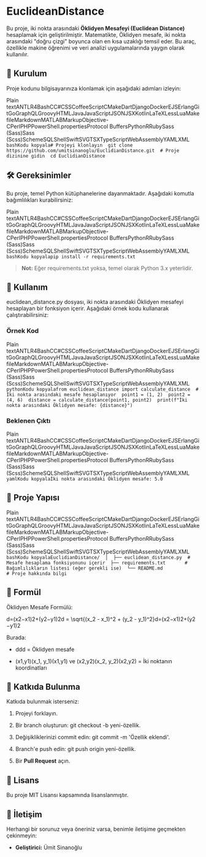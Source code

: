EuclideanDistance
=================

Bu proje, iki nokta arasındaki **Öklidyen Mesafeyi (Euclidean Distance)** hesaplamak için geliştirilmiştir. Matematikte, Öklidyen mesafe, iki nokta arasındaki "doğru çizgi" boyunca olan en kısa uzaklığı temsil eder. Bu araç, özellikle makine öğrenimi ve veri analizi uygulamalarında yaygın olarak kullanılır.

🔧 Kurulum
----------

Proje kodunu bilgisayarınıza klonlamak için aşağıdaki adımları izleyin:

Plain textANTLR4BashCC#CSSCoffeeScriptCMakeDartDjangoDockerEJSErlangGitGoGraphQLGroovyHTMLJavaJavaScriptJSONJSXKotlinLaTeXLessLuaMakefileMarkdownMATLABMarkupObjective-CPerlPHPPowerShell.propertiesProtocol BuffersPythonRRubySass (Sass)Sass (Scss)SchemeSQLShellSwiftSVGTSXTypeScriptWebAssemblyYAMLXML`   bashKodu kopyala# Projeyi klonlayın  git clone https://github.com/umitsinanoglu/EuclidianDistance.git  # Proje dizinine gidin  cd EuclidianDistance   `

🛠️ Gereksinimler
-----------------

Bu proje, temel Python kütüphanelerine dayanmaktadır. Aşağıdaki komutla bağımlılıkları kurabilirsiniz:

Plain textANTLR4BashCC#CSSCoffeeScriptCMakeDartDjangoDockerEJSErlangGitGoGraphQLGroovyHTMLJavaJavaScriptJSONJSXKotlinLaTeXLessLuaMakefileMarkdownMATLABMarkupObjective-CPerlPHPPowerShell.propertiesProtocol BuffersPythonRRubySass (Sass)Sass (Scss)SchemeSQLShellSwiftSVGTSXTypeScriptWebAssemblyYAMLXML`   bashKodu kopyalapip install -r requirements.txt   `

> **Not:** Eğer requirements.txt yoksa, temel olarak Python 3.x yeterlidir.

🚀 Kullanım
-----------

euclidean\_distance.py dosyası, iki nokta arasındaki Öklidyen mesafeyi hesaplayan bir fonksiyon içerir. Aşağıdaki örnek kodu kullanarak çalıştırabilirsiniz:

### Örnek Kod

Plain textANTLR4BashCC#CSSCoffeeScriptCMakeDartDjangoDockerEJSErlangGitGoGraphQLGroovyHTMLJavaJavaScriptJSONJSXKotlinLaTeXLessLuaMakefileMarkdownMATLABMarkupObjective-CPerlPHPPowerShell.propertiesProtocol BuffersPythonRRubySass (Sass)Sass (Scss)SchemeSQLShellSwiftSVGTSXTypeScriptWebAssemblyYAMLXML`   pythonKodu kopyalafrom euclidean_distance import calculate_distance  # İki nokta arasındaki mesafe hesaplanıyor  point1 = (1, 2)  point2 = (4, 6)  distance = calculate_distance(point1, point2)  print(f"İki nokta arasındaki Öklidyen mesafe: {distance}")   `

### Beklenen Çıktı

Plain textANTLR4BashCC#CSSCoffeeScriptCMakeDartDjangoDockerEJSErlangGitGoGraphQLGroovyHTMLJavaJavaScriptJSONJSXKotlinLaTeXLessLuaMakefileMarkdownMATLABMarkupObjective-CPerlPHPPowerShell.propertiesProtocol BuffersPythonRRubySass (Sass)Sass (Scss)SchemeSQLShellSwiftSVGTSXTypeScriptWebAssemblyYAMLXML`   yamlKodu kopyalaİki nokta arasındaki Öklidyen mesafe: 5.0   `

📁 Proje Yapısı
---------------

Plain textANTLR4BashCC#CSSCoffeeScriptCMakeDartDjangoDockerEJSErlangGitGoGraphQLGroovyHTMLJavaJavaScriptJSONJSXKotlinLaTeXLessLuaMakefileMarkdownMATLABMarkupObjective-CPerlPHPPowerShell.propertiesProtocol BuffersPythonRRubySass (Sass)Sass (Scss)SchemeSQLShellSwiftSVGTSXTypeScriptWebAssemblyYAMLXML`   bashKodu kopyalaEuclidianDistance/  │  ├── euclidean_distance.py  # Mesafe hesaplama fonksiyonunu içerir  ├── requirements.txt       # Bağımlılıkların listesi (eğer gerekli ise)  └── README.md              # Proje hakkında bilgi   `

🧮 Formül
---------

Öklidyen Mesafe Formülü:

d=(x2−x1)2+(y2−y1)2d = \\sqrt{(x\_2 - x\_1)^2 + (y\_2 - y\_1)^2}d=(x2​−x1​)2+(y2​−y1​)2​

Burada:

*   ddd = Öklidyen mesafe
    
*   (x1,y1)(x\_1, y\_1)(x1​,y1​) ve (x2,y2)(x\_2, y\_2)(x2​,y2​) = İki noktanın koordinatları
    

📝 Katkıda Bulunma
------------------

Katkıda bulunmak isterseniz:

1.  Projeyi forklayın.
    
2.  Bir branch oluşturun: git checkout -b yeni-özellik.
    
3.  Değişikliklerinizi commit edin: git commit -m 'Özellik eklendi'.
    
4.  Branch'e push edin: git push origin yeni-özellik.
    
5.  Bir **Pull Request** açın.
    

📄 Lisans
---------

Bu proje MIT Lisansı kapsamında lisanslanmıştır.

🤝 İletişim
-----------

Herhangi bir sorunuz veya öneriniz varsa, benimle iletişime geçmekten çekinmeyin:

*   **Geliştirici:** Ümit Sinanoğlu